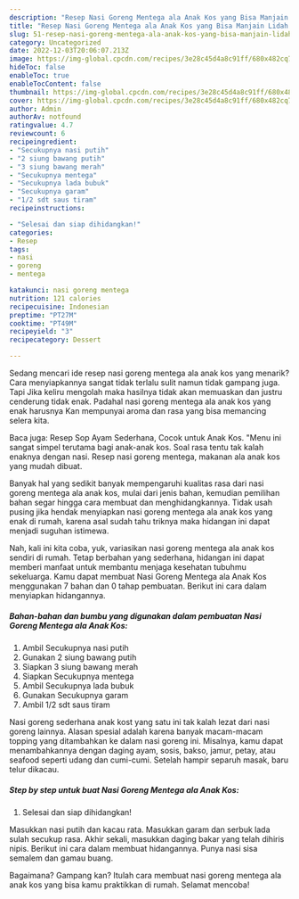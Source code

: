 ```yaml
---
description: "Resep Nasi Goreng Mentega ala Anak Kos yang Bisa Manjain Lidah , Enak Banget"
title: "Resep Nasi Goreng Mentega ala Anak Kos yang Bisa Manjain Lidah , Enak Banget"
slug: 51-resep-nasi-goreng-mentega-ala-anak-kos-yang-bisa-manjain-lidah-enak-banget
category: Uncategorized
date: 2022-12-03T20:06:07.213Z
image: https://img-global.cpcdn.com/recipes/3e28c45d4a8c91ff/680x482cq70/nasi-goreng-mentega-ala-anak-kos-foto-resep-utama.jpg
hideToc: false
enableToc: true
enableTocContent: false
thumbnail: https://img-global.cpcdn.com/recipes/3e28c45d4a8c91ff/680x482cq70/nasi-goreng-mentega-ala-anak-kos-foto-resep-utama.jpg
cover: https://img-global.cpcdn.com/recipes/3e28c45d4a8c91ff/680x482cq70/nasi-goreng-mentega-ala-anak-kos-foto-resep-utama.jpg
author: Admin
authorAv: notfound
ratingvalue: 4.7
reviewcount: 6
recipeingredient:
- "Secukupnya nasi putih"
- "2 siung bawang putih"
- "3 siung bawang merah"
- "Secukupnya mentega"
- "Secukupnya lada bubuk"
- "Secukupnya garam"
- "1/2 sdt saus tiram"
recipeinstructions:

- "Selesai dan siap dihidangkan!"
categories:
- Resep
tags:
- nasi
- goreng
- mentega

katakunci: nasi goreng mentega 
nutrition: 121 calories
recipecuisine: Indonesian
preptime: "PT27M"
cooktime: "PT49M"
recipeyield: "3"
recipecategory: Dessert

---
```



Sedang mencari ide resep nasi goreng mentega ala anak kos yang menarik? Cara menyiapkannya sangat tidak terlalu sulit namun tidak gampang juga. Tapi Jika keliru mengolah maka hasilnya tidak akan memuaskan dan justru cenderung tidak enak. Padahal nasi goreng mentega ala anak kos yang enak harusnya Kan mempunyai aroma dan rasa yang bisa memancing selera kita.


Baca juga: Resep Sop Ayam Sederhana, Cocok untuk Anak Kos. &#34;Menu ini sangat simpel terutama bagi anak-anak kos. Soal rasa tentu tak kalah enaknya dengan nasi. Resep nasi goreng mentega, makanan ala anak kos yang mudah dibuat.

Banyak hal yang sedikit banyak mempengaruhi kualitas rasa dari nasi goreng mentega ala anak kos, mulai dari jenis bahan, kemudian pemilihan bahan segar hingga cara membuat dan menghidangkannya. Tidak usah pusing jika hendak menyiapkan nasi goreng mentega ala anak kos yang enak di rumah, karena asal sudah tahu triknya maka hidangan ini dapat menjadi suguhan istimewa.


Nah, kali ini kita coba, yuk, variasikan nasi goreng mentega ala anak kos sendiri di rumah. Tetap berbahan yang sederhana, hidangan ini dapat memberi manfaat untuk membantu menjaga kesehatan tubuhmu sekeluarga. Kamu dapat membuat Nasi Goreng Mentega ala Anak Kos menggunakan 7 bahan dan 0 tahap pembuatan. Berikut ini cara dalam menyiapkan hidangannya.

<!--inarticleads1-->

##### Bahan-bahan dan bumbu yang digunakan dalam pembuatan Nasi Goreng Mentega ala Anak Kos:

1. Ambil Secukupnya nasi putih
1. Gunakan 2 siung bawang putih
1. Siapkan 3 siung bawang merah
1. Siapkan Secukupnya mentega
1. Ambil Secukupnya lada bubuk
1. Gunakan Secukupnya garam
1. Ambil 1/2 sdt saus tiram


Nasi goreng sederhana anak kost yang satu ini tak kalah lezat dari nasi goreng lainnya. Alasan spesial adalah karena banyak macam-macam topping yang ditambahkan ke dalam nasi goreng ini. Misalnya, kamu dapat menambahkannya dengan daging ayam, sosis, bakso, jamur, petay, atau seafood seperti udang dan cumi-cumi. Setelah hampir separuh masak, baru telur dikacau. 

<!--inarticleads2-->

##### Step by step untuk buat Nasi Goreng Mentega ala Anak Kos:


1. Selesai dan siap dihidangkan!

Masukkan nasi putih dan kacau rata. Masukkan garam dan serbuk lada sulah secukup rasa. Akhir sekali, masukkan daging bakar yang telah dihiris nipis. Berikut ini cara dalam membuat hidangannya. Punya nasi sisa semalem dan gamau buang. 

Bagaimana? Gampang kan? Itulah cara membuat nasi goreng mentega ala anak kos yang bisa kamu praktikkan di rumah. Selamat mencoba!
